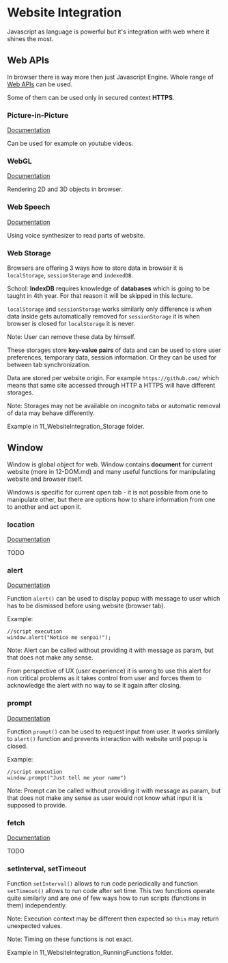 # Website Integration

Javascript as language is powerful but it's integration with web where it shines the most.

## Web APIs

In browser there is way more then just Javascript Engine. Whole range of [Web APIs](https://developer.mozilla.org/en-US/docs/Web/API) can be used.

Some of them can be used only in secured context **HTTPS**.

### Picture-in-Picture

[Documentation](https://developer.mozilla.org/en-US/docs/Web/API/Picture-in-Picture_API)

Can be used for example on youtube videos.

### WebGL

[Documentation](https://developer.mozilla.org/en-US/docs/Web/API/WebGL_API)

Rendering 2D and 3D objects in browser.

### Web Speech

[Documentation](https://developer.mozilla.org/en-US/docs/Web/API/Web_Speech_API)

Using voice synthesizer to read parts of website.

### Web Storage

Browsers are offering 3 ways how to store data in browser it is `localStorage`, `sessionStorage` and `indexedDB`.

School: **IndexDB** requires knowledge of **databases** which is going to be taught in 4th year. For that reason it will be skipped in this lecture.

`localStorage` and `sessionStorage` works similarly only difference is when data inside gets automatically removed for `sessionStorage` it is when browser is closed for `localStorage` it is never.

Note: User can remove these data by himself.

These storages store **key-value pairs** of data and can be used to store user preferences, temporary data, session information. Or they can be used for between tab synchronization.

Data are stored per website origin. For example `https://github.com/` which means that same site accessed through HTTP a HTTPS will have different storages.

Note: Storages may not be available on incognito tabs or automatic removal of data may behave differently.

Example in 11_WebsiteIntegration_Storage folder.

## Window

Window is global object for web. Window contains **document** for current website (more in 12-DOM.md) and many useful functions for manipulating website and browser itself.

Windows is specific for current open tab - it is not possible from one to manipulate other, but there are options how to share information from one to another and act upon it.

### location

[Documentation](https://developer.mozilla.org/en-US/docs/Web/API/Window/location)

TODO

### alert

[Documentation](https://developer.mozilla.org/en-US/docs/Web/API/Window/alert)

Function `alert()` can be used to display popup with message to user which has to be dismissed before using website (browser tab).

Example:

    //script execution
    window.alert("Notice me senpai!");

Note: Alert can be called without providing it with message as param, but that does not make any sense.

From perspective of UX (user experience) it is wrong to use this alert for non critical problems as it takes control from user and forces them to acknowledge the alert with no way to se it again after closing.

### prompt

[Documentation](https://developer.mozilla.org/en-US/docs/Web/API/Window/prompt)

Function `prompt()` can be used to request input from user. It works similarly to `alert()` function and prevents interaction with website until popup is closed.

Example:

    //script execution
    window.prompt("Just tell me your name")

Note: Prompt can be called without providing it with message as param, but that does not make any sense as user would not know what input it is supposed to provide.

### fetch

[Documentation](https://developer.mozilla.org/en-US/docs/Web/API/Window/fetch)

TODO

### setInterval, setTimeout

Function `setInterval()` allows to run code periodically and function `setTimeout()` allows to run code after set time. This two functions operate quite similarly and are one of few ways how to run scripts (functions in them) independently.

Note: Execution context may be different then expected so `this` may return unexpected values.

Note: Timing on these functions is not exact.

Example in 11_WebsiteIntegration_RunningFunctions folder.
